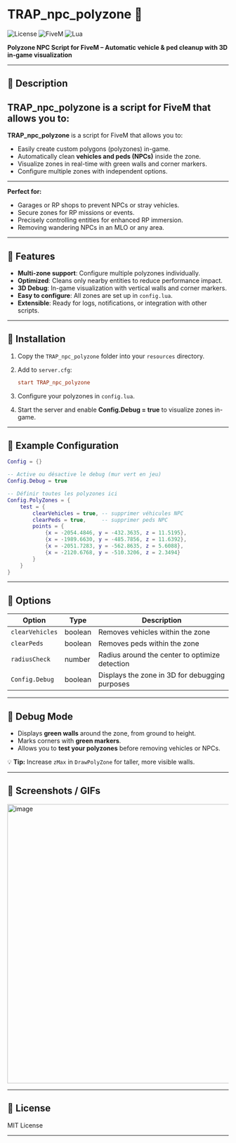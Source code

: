 # TRAP_npc_polyzone 🚀

![License](https://img.shields.io/badge/License-MIT-green) ![FiveM](https://img.shields.io/badge/FiveM-Compatible-blue) ![Lua](https://img.shields.io/badge/Language-Lua-orange)

**Polyzone NPC Script for FiveM – Automatic vehicle & ped cleanup with 3D in-game visualization**

---

## 🔹 Description

**TRAP_npc_polyzone** is a **script** for **FiveM** that allows you to:
---
**TRAP_npc_polyzone** is a script for FiveM that allows you to:

* Easily create custom polygons (polyzones) in-game.
* Automatically clean **vehicles and peds (NPCs)** inside the zone.
* Visualize zones in real-time with green walls and corner markers.
* Configure multiple zones with independent options.

---

**Perfect for:**

* Garages or RP shops to prevent NPCs or stray vehicles.
* Secure zones for RP missions or events.
* Precisely controlling entities for enhanced RP immersion.
* Removing wandering NPCs in an MLO or any area.
---

## 🔹 Features

* **Multi-zone support**: Configure multiple polyzones individually.
* **Optimized**: Cleans only nearby entities to reduce performance impact.
* **3D Debug**: In-game visualization with vertical walls and corner markers.
* **Easy to configure**: All zones are set up in `config.lua`.
* **Extensible**: Ready for logs, notifications, or integration with other scripts.

---

## 🔹 Installation

1. Copy the `TRAP_npc_polyzone` folder into your `resources` directory.
2. Add to `server.cfg`:

   ```cfg
   start TRAP_npc_polyzone
   ```
3. Configure your polyzones in `config.lua`.
4. Start the server and enable **Config.Debug = true** to visualize zones in-game.

---

## 🔹 Example Configuration

```lua
Config = {}

-- Active ou désactive le debug (mur vert en jeu)
Config.Debug = true

-- Définir toutes les polyzones ici
Config.PolyZones = {
    test = {
        clearVehicles = true, -- supprimer véhicules NPC
        clearPeds = true,     -- supprimer peds NPC
        points = {
            {x = -2054.4846, y = -432.3635, z = 11.5195},
            {x = -1989.6630, y = -485.7856, z = 11.6392},
            {x = -2051.7283, y = -562.8635, z = 5.6088},
            {x = -2120.6768, y = -510.3206, z = 2.3494}
        }
    }
}
```

---

## 🔹 Options

| Option          | Type    | Description                                    |
| --------------- | ------- | ---------------------------------------------- |
| `clearVehicles` | boolean | Removes vehicles within the zone               |
| `clearPeds`     | boolean | Removes peds within the zone                   |
| `radiusCheck`   | number  | Radius around the center to optimize detection |
| `Config.Debug`  | boolean | Displays the zone in 3D for debugging purposes |

---

## 🔹 Debug Mode

* Displays **green walls** around the zone, from ground to height.
* Marks corners with **green markers**.
* Allows you to **test your polyzones** before removing vehicles or NPCs.

💡 **Tip:** Increase `zMax` in `DrawPolyZone` for taller, more visible walls.

---

## 🔹 Screenshots / GIFs

<img width="1044" height="636" alt="image" src="https://github.com/user-attachments/assets/ee3135e1-ad2a-495d-9b54-5657c3329b9d" />

---

## 🔹 License

MIT License 

---


